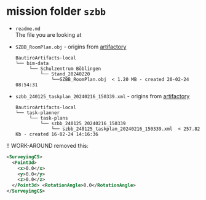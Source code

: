 # mission folder `szbb`

- `readme.md`  \
  The file you are looking at

- `SZBB_RoomPlan.obj` - origins from [artifactory](https://artifactory.boschdevcloud.com/ui/repos/tree/General/BautiroArtifacts-local/bim-data/Schulzentrum%20B%C3%B6blingen/Stand_20240220)

  ```text
  BautiroArtifacts-local
  └── bim-data
       └── Schulzentrum Böblingen
           └── Stand_20240220
               └──SZBB_RoomPlan.obj  < 1.20 MB - created 20-02-24 08:54:31
  ```

- `szbb_240125_taskplan_20240216_150339.xml` - origins from [artifactory](https://artifactory.boschdevcloud.com/ui/repos/tree/General/BautiroArtifacts-local/task-planner/task-plans/szbb/szbb_240125_20240216_150339/szbb_240125_taskplan_20240216_150339.xml)

  ```text
  BautiroArtifacts-local
  └── task-planner
       └── task-plans
           └── szbb_240125_20240216_150339
               └── szbb_240125_taskplan_20240216_150339.xml  < 257.82 Kb - created 16-02-24 14:16:36

  ```

!! WORK-AROUND
removed this:

```xml
<SurveyingCS>
  <Point3d>
    <x>0.0</x>
    <y>0.0</y>
    <z>0.0</z>
  </Point3d> <RotationAngle>0.0</RotationAngle>
</SurveyingCS>
```
